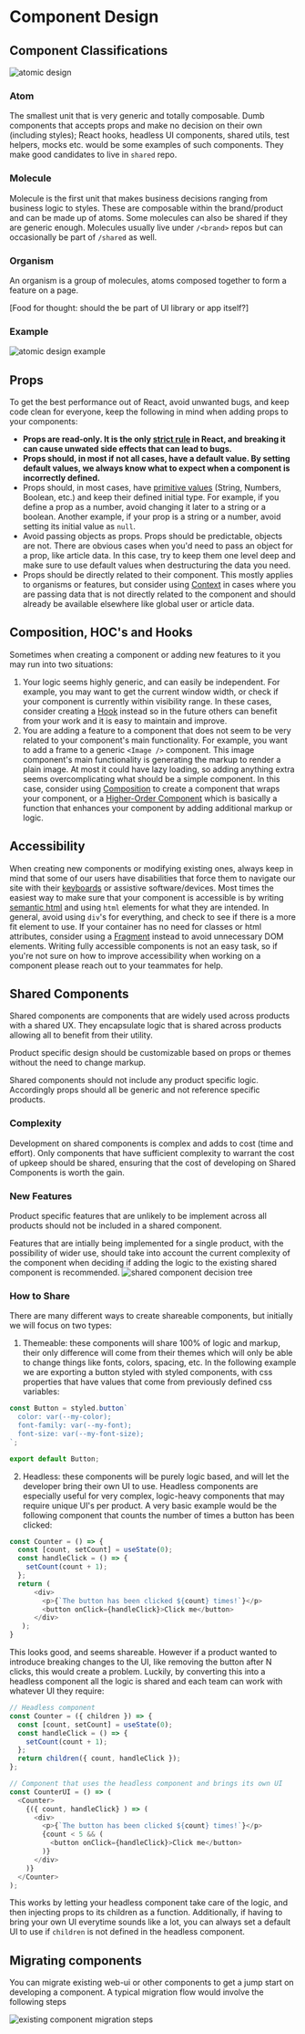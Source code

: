 # Component Design

## Component Classifications

![atomic design](images/atomic%20design.png)

### Atom

The smallest unit that is very generic and totally composable. Dumb components that accepts props and make no decision on their own (including styles); React hooks, headless UI components, shared utils, test helpers, mocks etc. would be some examples of such components. They make good candidates to live in `shared` repo.

### Molecule

Molecule is the first unit that makes business decisions ranging from business logic to styles. These are composable within the brand/product and can be made up of atoms. Some molecules can also be shared if they are generic enough. Molecules usually live under `/<brand>` repos but can occasionally be part of `/shared` as well.

### Organism

An organism is a group of molecules, atoms composed together to form a feature on a page.

[Food for thought: should the be part of UI library or app itself?]

### Example

![atomic design example](images/atomic%20design%20-%20example.png)

## Props

To get the best performance out of React, avoid unwanted bugs, and keep code clean for everyone, keep the following in mind when adding props to your components:

- **Props are read-only. It is the only [strict rule](https://reactjs.org/docs/components-and-props.html#props-are-read-only) in React, and breaking it can cause unwated side effects that can lead to bugs.**
- **Props should, in most if not all cases, have a default value. By setting default values, we always know what to expect when a component is incorrectly defined.**
- Props should, in most cases, have [primitive values](https://developer.mozilla.org/en-US/docs/Web/JavaScript/Data_structures#primitive_values) (String, Numbers, Boolean, etc.) and keep their defined initial type. For example, if you define a prop as a number, avoid changing it later to a string or a boolean. Another example, if your prop is a string or a number, avoid setting its initial value as `null`.
- Avoid passing objects as props. Props should be predictable, objects are not. There are obvious cases when you'd need to pass an object for a prop, like article data. In this case, try to keep them one level deep and make sure to use default values when destructuring the data you need.
- Props should be directly related to their component. This mostly applies to organisms or features, but consider using [Context](https://reactjs.org/docs/context.html) in cases where you are passing data that is not directly related to the component and should already be available elsewhere like global user or article data.

## Composition, HOC's and Hooks

Sometimes when creating a component or adding new features to it you may run into two situations:
1. Your logic seems highly generic, and can easily be independent. For example, you may want to get the current window width, or check if your component is currently within visibility range. In these cases, consider creating a [Hook](https://reactjs.org/docs/hooks-intro.html) instead so in the future others can benefit from your work and it is easy to maintain and improve. 
2. You are adding a feature to a component that does not seem to be very related to your component's main functionality. For example, you want to add a frame to a generic `<Image />` component. This image component's main functionality is generating the markup to render a plain image. At most it could have lazy loading, so adding anything extra seems overcomplicating what should be a simple component. In this case, consider using [Composition](https://reactjs.org/docs/composition-vs-inheritance.html) to create a component that wraps your component, or a [Higher-Order Component](https://reactjs.org/docs/higher-order-components.html) which is basically a function that enhances your component by adding additional markup or logic.

## Accessibility

When creating new components or modifying existing ones, always keep in mind that some of our users have disabilities that force them to navigate our site with their [keyboards](https://developer.mozilla.org/en-US/docs/Web/Accessibility/Understanding_WCAG/Keyboard) or assistive software/devices. Most times the easiest way to make sure that your component is accessible is by writing [semantic html](https://developer.mozilla.org/en-US/docs/Glossary/Semantics) and using `html` elements for what they are intended.
In general, avoid using `div`'s for everything, and check to see if there is a more fit element to use. If your container has no need for classes or html attributes, consider using a [Fragment](https://reactjs.org/docs/fragments.html) instead to avoid unnecessary DOM elements. 
Writing fully accessible components is not an easy task, so if you're not sure on how to improve accessibility when working on a component please reach out to your teammates for help.

## Shared Components

Shared components are components that are widely used across products with a shared UX. They encapsulate logic that is shared across products allowing all to benefit from their utility.

Product specific design should be customizable based on props or themes without the need to change markup.

Shared components should not include any product specific logic. Accordingly props should all be generic and not reference specific products.

### Complexity
Development on shared components is complex and adds to cost (time and effort). Only components that have sufficient complexity to warrant the cost of upkeep should be shared, ensuring that the cost of developing on Shared Components is worth the gain.

### New Features
Product specific features that are unlikely to be implement across all products should not be included in a shared component.

Features that are intially being implemented for a single product, with the possibility of wider use, should take into account the current complexity of the component when deciding if adding the logic to the existing shared component is recommended. 
![shared component decision tree](images/shared-comp-decision-tree.png)

### How to Share
There are many different ways to create shareable components, but initially we will focus on two types:
1. Themeable: these components will share 100% of logic and markup, their only difference will come from their themes which will only be able to change things like fonts, colors, spacing, etc. In the following example we are exporting a button styled with styled components, with css properties that have values that come from previously defined css variables:
```js
const Button = styled.button`
  color: var(--my-color);
  font-family: var(--my-font);
  font-size: var(--my-font-size);
`;

export default Button;
```

2. Headless: these components will be purely logic based, and will let the developer bring their own UI to use. Headless components are especially useful for very complex, logic-heavy components that may require unique UI's per product. A very basic example would be the following component that counts the number of times a button has been clicked:
```js
const Counter = () => {
  const [count, setCount] = useState(0);
  const handleClick = () => {
    setCount(count + 1);
  };
  return (
      <div>
        <p>{`The button has been clicked ${count} times!`}</p>
        <button onClick={handleClick}>Click me</button>
      </div>
   );
}
```
This looks good, and seems shareable. However if a product wanted to introduce breaking changes to the UI, like removing the button after N clicks, this would create a problem. Luckily, by converting this into a headless component all the logic is shared and each team can work with whatever UI they require:
```js
// Headless component
const Counter = ({ children }) => {
  const [count, setCount] = useState(0);
  const handleClick = () => {
    setCount(count + 1);
  };
  return children({ count, handleClick });
};

// Component that uses the headless component and brings its own UI
const CounterUI = () => (
  <Counter>
    {({ count, handleClick} ) => (
      <div>
        <p>{`The button has been clicked ${count} times!`}</p>
        {count < 5 && (
          <button onClick={handleClick}>Click me</button>
        )}
      </div>
    )}
  </Counter>
);
```
This works by letting your headless component take care of the logic, and then injecting props to its children as a function.
Additionally, if having to bring your own UI everytime sounds like a lot, you can always set a default UI to use if `children` is not defined in the headless component.

## Migrating components

You can migrate existing web-ui or other components to get a jump start on developing a component. A typical migration flow would involve the following steps

![existing component migration steps](images/comp-migration-flow.png)
